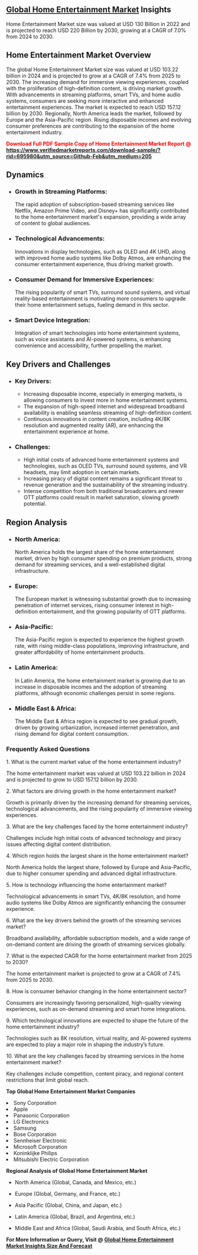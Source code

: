 <h2><a href="https://www.verifiedmarketreports.com/download-sample/?rid=695980&amp;utm_source=Github&amp;utm_medium=205" target="_blank">Global Home Entertainment Market</a> Insights</h2><p>Home Entertainment Market size was valued at USD 130 Billion in 2022 and is projected to reach USD 220 Billion by 2030, growing at a CAGR of 7.0% from 2024 to 2030.</p><p> <h2>Home Entertainment Market Overview</h2> <p>The global Home Entertainment Market size was valued at USD 103.22 billion in 2024 and is projected to grow at a CAGR of 7.4% from 2025 to 2030. The increasing demand for immersive viewing experiences, coupled with the proliferation of high-definition content, is driving market growth. With advancements in streaming platforms, smart TVs, and home audio systems, consumers are seeking more interactive and enhanced entertainment experiences. The market is expected to reach USD 157.12 billion by 2030. Regionally, North America leads the market, followed by Europe and the Asia-Pacific region. Rising disposable incomes and evolving consumer preferences are contributing to the expansion of the home entertainment industry.</p> <p><strong><p><span class=""><span style="color: #ff0000;"><strong>Download Full PDF Sample Copy of Home Entertainment Market Report</strong> @ </span><a href="https://www.verifiedmarketreports.com/download-sample/?rid=695980&amp;utm_source=Github-Feb&amp;utm_medium=205" target="_blank">https://www.verifiedmarketreports.com/download-sample/?rid=695980&amp;utm_source=Github-Feb&amp;utm_medium=205</a></span></p></strong></p> <h2>Dynamics</h2> <ul> <li><h3>Growth in Streaming Platforms:</h3> The rapid adoption of subscription-based streaming services like Netflix, Amazon Prime Video, and Disney+ has significantly contributed to the home entertainment market's expansion, providing a wide array of content to global audiences.</li> <li><h3>Technological Advancements:</h3> Innovations in display technologies, such as OLED and 4K UHD, along with improved home audio systems like Dolby Atmos, are enhancing the consumer entertainment experience, thus driving market growth.</li> <li><h3>Consumer Demand for Immersive Experiences:</h3> The rising popularity of smart TVs, surround sound systems, and virtual reality-based entertainment is motivating more consumers to upgrade their home entertainment setups, fueling demand in this sector.</li> <li><h3>Smart Device Integration:</h3> Integration of smart technologies into home entertainment systems, such as voice assistants and AI-powered systems, is enhancing convenience and accessibility, further propelling the market.</li> </ul> <h2>Key Drivers and Challenges</h2> <ul> <li><h3>Key Drivers:</h3> <ul> <li>Increasing disposable income, especially in emerging markets, is allowing consumers to invest more in home entertainment systems.</li> <li>The expansion of high-speed internet and widespread broadband availability is enabling seamless streaming of high-definition content.</li> <li>Continuous innovations in content creation, including 4K/8K resolution and augmented reality (AR), are enhancing the entertainment experience at home.</li> </ul> </li> <li><h3>Challenges:</h3> <ul> <li>High initial costs of advanced home entertainment systems and technologies, such as OLED TVs, surround sound systems, and VR headsets, may limit adoption in certain markets.</li> <li>Increasing piracy of digital content remains a significant threat to revenue generation and the sustainability of the streaming industry.</li> <li>Intense competition from both traditional broadcasters and newer OTT platforms could result in market saturation, slowing growth potential.</li> </ul> </li> </ul> <h2>Region Analysis</h2> <ul> <li><h3>North America:</h3> North America holds the largest share of the home entertainment market, driven by high consumer spending on premium products, strong demand for streaming services, and a well-established digital infrastructure.</li> <li><h3>Europe:</h3> The European market is witnessing substantial growth due to increasing penetration of internet services, rising consumer interest in high-definition entertainment, and the growing popularity of OTT platforms.</li> <li><h3>Asia-Pacific:</h3> The Asia-Pacific region is expected to experience the highest growth rate, with rising middle-class populations, improving infrastructure, and greater affordability of home entertainment products.</li> <li><h3>Latin America:</h3> In Latin America, the home entertainment market is growing due to an increase in disposable incomes and the adoption of streaming platforms, although economic challenges persist in some regions.</li> <li><h3>Middle East & Africa:</h3> The Middle East & Africa region is expected to see gradual growth, driven by growing urbanization, increased internet penetration, and rising demand for digital content consumption.</li> </ul> <h3>Frequently Asked Questions</h3> <p>1. What is the current market value of the home entertainment industry?</p> <p>The home entertainment market was valued at USD 103.22 billion in 2024 and is projected to grow to USD 157.12 billion by 2030.</p> <p>2. What factors are driving growth in the home entertainment market?</p> <p>Growth is primarily driven by the increasing demand for streaming services, technological advancements, and the rising popularity of immersive viewing experiences.</p> <p>3. What are the key challenges faced by the home entertainment industry?</p> <p>Challenges include high initial costs of advanced technology and piracy issues affecting digital content distribution.</p> <p>4. Which region holds the largest share in the home entertainment market?</p> <p>North America holds the largest share, followed by Europe and Asia-Pacific, due to higher consumer spending and advanced digital infrastructure.</p> <p>5. How is technology influencing the home entertainment market?</p> <p>Technological advancements in smart TVs, 4K/8K resolution, and home audio systems like Dolby Atmos are significantly enhancing the consumer experience.</p> <p>6. What are the key drivers behind the growth of the streaming services market?</p> <p>Broadband availability, affordable subscription models, and a wide range of on-demand content are driving the growth of streaming services globally.</p> <p>7. What is the expected CAGR for the home entertainment market from 2025 to 2030?</p> <p>The home entertainment market is projected to grow at a CAGR of 7.4% from 2025 to 2030.</p> <p>8. How is consumer behavior changing in the home entertainment sector?</p> <p>Consumers are increasingly favoring personalized, high-quality viewing experiences, such as on-demand streaming and smart home integrations.</p> <p>9. Which technological innovations are expected to shape the future of the home entertainment industry?</p> <p>Technologies such as 8K resolution, virtual reality, and AI-powered systems are expected to play a major role in shaping the industry’s future.</p> <p>10. What are the key challenges faced by streaming services in the home entertainment market?</p> <p>Key challenges include competition, content piracy, and regional content restrictions that limit global reach.</p> </p><p><strong>Top Global Home Entertainment Market Companies</strong></p><div data-test-id=""><p><li>Sony Corporation</li><li> Apple</li><li> Panasonic Corporation</li><li> LG Electronics</li><li> Samsung</li><li> Bose Corporation</li><li> Sennheiser Electronic</li><li> Microsoft Corporation</li><li> Koninklijke Philips</li><li> Mitsubishi Electric Corporation</li></p><div><strong>Regional Analysis of&nbsp;Global Home Entertainment Market</strong></div><ul><li dir="ltr"><p dir="ltr">North America&nbsp;(Global, Canada, and Mexico, etc.)</p></li><li dir="ltr"><p dir="ltr">Europe (Global, Germany, and France, etc.)</p></li><li dir="ltr"><p dir="ltr">Asia Pacific&nbsp;(Global, China, and Japan, etc.)</p></li><li dir="ltr"><p dir="ltr">Latin America&nbsp;(Global, Brazil, and Argentina, etc.)</p></li><li dir="ltr">Middle East and Africa&nbsp;(Global, Saudi Arabia, and South Africa, etc.)</li></ul><p><strong>For More Information or Query, Visit @&nbsp;</strong><strong><a href="https://www.verifiedmarketreports.com/product/home-entertainment-market/?utm_source=Github&amp;utm_medium=205" target="_blank">Global Home Entertainment Market Insights Size And Forecast</a></strong></p></div>
